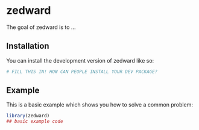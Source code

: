 
# zedward

<!-- badges: start -->
<!-- badges: end -->

The goal of zedward is to ...

## Installation

You can install the development version of zedward like so:

``` r
# FILL THIS IN! HOW CAN PEOPLE INSTALL YOUR DEV PACKAGE?
```

## Example

This is a basic example which shows you how to solve a common problem:

``` r
library(zedward)
## basic example code
```

